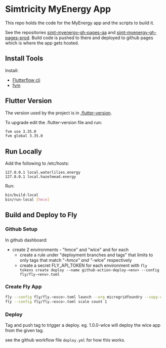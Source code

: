 # Simtricity MyEnergy App

This repo holds the code for the MyEnergy app and the scripts to build it.

See the repositories [simt-myenergy-gh-pages-qa](https://github.com/cepro/simt-myenergy-gh-pages-qa) and [simt-myenergy-gh-pages-prod](https://github.com/cepro/simt-myenergy-gh-pages-prod). Build code is pushed to there and deployed to github pages which is where the app gets hosted.

## Install Tools

Install:
- [Flutterflow cli](https://github.com/FlutterFlow/flutterflow-cli)
- [fvm](https://fvm.app/docs/getting_started/installation)

## Flutter Version

The version used by the project is in [.flutter-version](./.flutter-version).

To upgrade edit the .flutter-version file and run:
```sh
fvm use 3.35.0
fvm global 3.35.0
```

## Run Locally

Add the following to /etc/hosts:
```
127.0.0.1 local.waterlilies.energy
127.0.0.1 local.hazelmead.energy
```

Run:
```sh
bin/build-local
bin/run-local [hmce]
```

## Build and Deploy to Fly

### Github Setup

In github dashboard:
- create 2 environments - "hmce" and "wlce" and for each
  - create a rule under "deployment branches and tags" that limits to only tags that match "*-hmce" and "*-wlce" respectively
  - create a secret FLY_API_TOKEN for each environment with `fly tokens create deploy --name github-action-deploy-<env> --config fly/fly-<env>.toml`

### Create Fly App

```sh
fly --config fly/fly.<esco>.toml launch --org microgridfoundry --copy-config
fly --config fly/fly.<esco>.toml scale count 1
```

### Deploy

Tag and push tag to trigger a deploy. eg. 1.0.0-wlce will deploy the wlce app from the given tag.

see the github workflow file `deploy.yml` for how this works.


